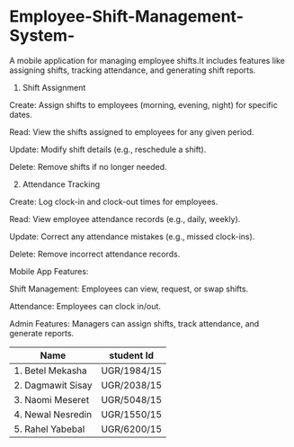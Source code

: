 # Employee-Shift-Management-System-
A mobile application for managing employee shifts.It includes features like assigning shifts, tracking attendance, and generating shift reports.

1. Shift Assignment

Create: Assign shifts to employees (morning, evening, night) for specific dates.

Read: View the shifts assigned to employees for any given period.

Update: Modify shift details (e.g., reschedule a shift).

Delete: Remove shifts if no longer needed.

2. Attendance Tracking
   
Create: Log clock-in and clock-out times for employees.

Read: View employee attendance records (e.g., daily, weekly).

Update: Correct any attendance mistakes (e.g., missed clock-ins).

Delete: Remove incorrect attendance records.

Mobile App Features:

Shift Management: Employees can view, request, or swap shifts.

Attendance: Employees can clock in/out.

Admin Features: Managers can assign shifts, track attendance, and generate reports.




| Name  | student Id  |
|-----------|-----------|
| 1. Betel Mekasha   | UGR/1984/15   |
| 2. Dagmawit Sisay	  | UGR/2038/15    |
| 3. Naomi Meseret   | UGR/5048/15   |
| 4. Newal Nesredin   | UGR/1550/15  |
| 5. Rahel Yabebal    | UGR/6200/15   |


